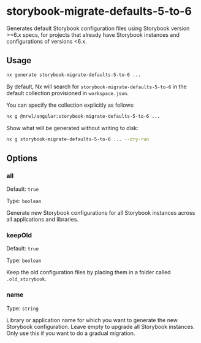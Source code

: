 # storybook-migrate-defaults-5-to-6

Generates default Storybook configuration files using Storybook version >=6.x specs, for projects that already have Storybook instances and configurations of versions <6.x.

## Usage

```bash
nx generate storybook-migrate-defaults-5-to-6 ...
```

By default, Nx will search for `storybook-migrate-defaults-5-to-6` in the default collection provisioned in `workspace.json`.

You can specify the collection explicitly as follows:

```bash
nx g @nrwl/angular:storybook-migrate-defaults-5-to-6 ...
```

Show what will be generated without writing to disk:

```bash
nx g storybook-migrate-defaults-5-to-6 ... --dry-run
```

## Options

### all

Default: `true`

Type: `boolean`

Generate new Storybook configurations for all Storybook instances across all applications and libraries.

### keepOld

Default: `true`

Type: `boolean`

Keep the old configuration files by placing them in a folder called `.old_storybook`.

### name

Type: `string`

Library or application name for which you want to generate the new Storybook configuration. Leave empty to upgrade all Storybook instances. Only use this if you want to do a gradual migration.
